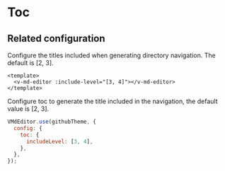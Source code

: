 # Toc

<ClientOnly>
  <toc-nav />
</ClientOnly>

## Related configuration

Configure the titles included when generating directory navigation. The default is [2, 3].

```vue
<template>
  <v-md-editor :include-level="[3, 4]"></v-md-editor>
</template>
```

Configure toc to generate the title included in the navigation, the default value is [2, 3].

```js
VMdEditor.use(githubTheme, {
  config: {
    toc: {
      includeLevel: [3, 4],
    },
  },
});
```
